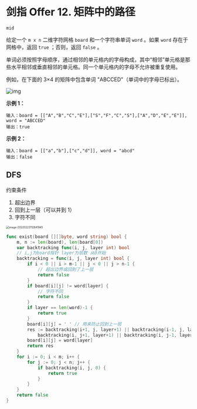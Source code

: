 # 剑指 Offer 12. 矩阵中的路径

`mid`

给定一个 `m x n` 二维字符网格 `board` 和一个字符串单词 `word` 。如果 `word` 存在于网格中，返回 `true` ；否则，返回 `false` 。

单词必须按照字母顺序，通过相邻的单元格内的字母构成，其中“相邻”单元格是那些水平相邻或垂直相邻的单元格。同一个单元格内的字母不允许被重复使用。

例如，在下面的 3×4 的矩阵中包含单词 "ABCCED"（单词中的字母已标出）。

![img](https://markdown-1303167219.cos.ap-shanghai.myqcloud.com/word2.jpg)

**示例 1：**

```
输入：board = [["A","B","C","E"],["S","F","C","S"],["A","D","E","E"]], word = "ABCCED"
输出：true
```

**示例 2：**

```
输入：board = [["a","b"],["c","d"]], word = "abcd"
输出：false
```

## DFS

约束条件

1. 超出边界
2. 回到上一层（可以并到 1）
3. 字符不同

<img src="https://markdown-1303167219.cos.ap-shanghai.myqcloud.com/image-20220223112841945.png" alt="image-20220223112841945" style="zoom:50%;" />

```go
func exist(board [][]byte, word string) bool {
	m, n := len(board), len(board[0])
	var backtracking func(i, j, layer int) bool
	// i,j为board指针 layer为层数 从0开始
	backtracking = func(i, j, layer int) bool {
		if i < 0 || i > m-1 || j < 0 || j > n-1 {
			// 超出边界或回到了上一层
			return false
		}
		if board[i][j] != word[layer] {
			// 字符不同
			return false
		}
		if layer == len(word)-1 {
			return true
		}
		board[i][j] = ' ' // 用来防止回到上一层
		res := backtracking(i+1, j, layer+1) || backtracking(i-1, j, layer+1) ||
			backtracking(i, j+1, layer+1) || backtracking(i, j-1, layer+1)
		board[i][j] = word[layer]
		return res
	}
	for i := 0; i < m; i++ {
		for j := 0; j < n; j++ {
			if backtracking(i, j, 0) {
				return true
			}
		}
	}
	return false
}
```

